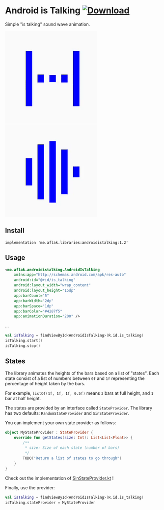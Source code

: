# Android is Talking [![Download](https://api.bintray.com/packages/omaflak/maven/androidistalking/images/download.svg)](https://bintray.com/omaflak/maven/androidistalking/_latestVersion)

Simple "is talking" sound wave animation.

![random](https://github.com/OmarAflak/AndroidIsTalking/blob/master/gif/random.gif)
![sin](https://github.com/OmarAflak/AndroidIsTalking/blob/master/gif/sin.gif)

## Install

```
implementation 'me.aflak.libraries:androidistalking:1.2'
```

## Usage

```xml
<me.aflak.androidistalking.AndroidIsTalking
    xmlns:app="http://schemas.android.com/apk/res-auto"
    android:id="@+id/is_talking"
    android:layout_width="wrap_content"
    android:layout_height="15dp"
    app:barCount="5"
    app:barWidth="2dp"
    app:barSpace="1dp"
    app:barColor="#4287f5"
    app:animationDuration="200" />
```

...

```kotlin
val isTalking = findViewById<AndroidIsTalking>(R.id.is_talking)
isTalking.start()
isTalking.stop()
```

## States

The library animates the heights of the bars based on a list of "states". Each state consist of a list of numbers between `0f` and `1f` representing the percentage of height taken by the bars.

For example, `listOf(1f, 1f, 1f, 0.5f)` means `3` bars at full height, and `1` bar at half height.

The states are provided by an interface called `StateProvider`. The library has two defaults: `RandomStateProvider` and `SinStateProvider`.

You can implement your own state provider as follows:

```kotlin
object MyStateProvider : StateProvider {
    override fun getStates(size: Int): List<List<Float>> {
        /**
         * size: Size of each state (number of bars)
         */
        TODO("Return a list of states to go through")
    }
}
```

Check out the implementation of [SinStateProvider.kt](https://github.com/OmarAflak/AndroidIsTalking/blob/master/androidistalking/src/main/java/me/aflak/androidistalking/SinStateProvider.kt) !

Finally, use the provider:

```kotlin
val isTalking = findViewById<AndroidIsTalking>(R.id.is_talking)
isTalking.stateProvider = MyStateProvider
```
